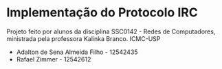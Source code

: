 # Implementação do Protocolo IRC
Projeto feito por alunos da disciplina SSC0142 - Redes de Computadores, ministrada pela professora Kalinka Branco. ICMC-USP

*  Adalton de Sena Almeida Filho - 12542435
*  Rafael Zimmer - 12542612
